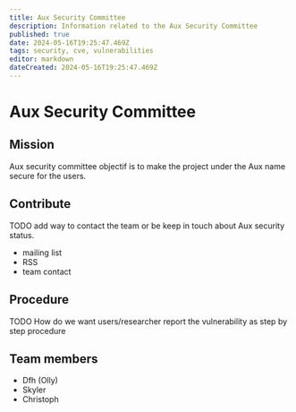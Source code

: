 ```yaml
---
title: Aux Security Committee
description: Information related to the Aux Security Committee
published: true
date: 2024-05-16T19:25:47.469Z
tags: security, cve, vulnerabilities
editor: markdown
dateCreated: 2024-05-16T19:25:47.469Z
---
```


# Aux Security Committee

## Mission

Aux security committee objectif is to make the project under the Aux name secure for the users.

## Contribute

TODO add way to contact the team or be keep in touch about Aux security status.

- mailing list
- RSS
- team contact

## Procedure

TODO How do we want users/researcher report the vulnerability as step by step procedure

## Team members

- Dfh (Olly)
- Skyler
- Christoph